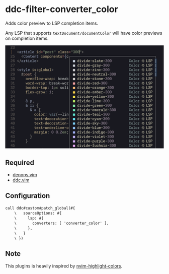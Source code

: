 # ddc-filter-converter_color

Adds color preview to LSP completion items.

Any LSP that supports `textDocument/documentColor` will have color previews on completion items.

![Sample](./asset/sample.png)

## Required

- [denops.vim](https://github.com/vim-denops/denops.vim)
- [ddc.vim](https://github.com/Shougo/ddc.vim)

## Configuration

```vim
call ddc#custom#patch_global(#{
    \   sourceOptions: #{
    \     lsp: #{
    \       converters: [ 'converter_color' ],
    \     },
    \   }
    \ })
```

## Note

This plugins is heavily inspired by [nvim-highlight-colors](https://github.com/brenoprata10/nvim-highlight-colors).

